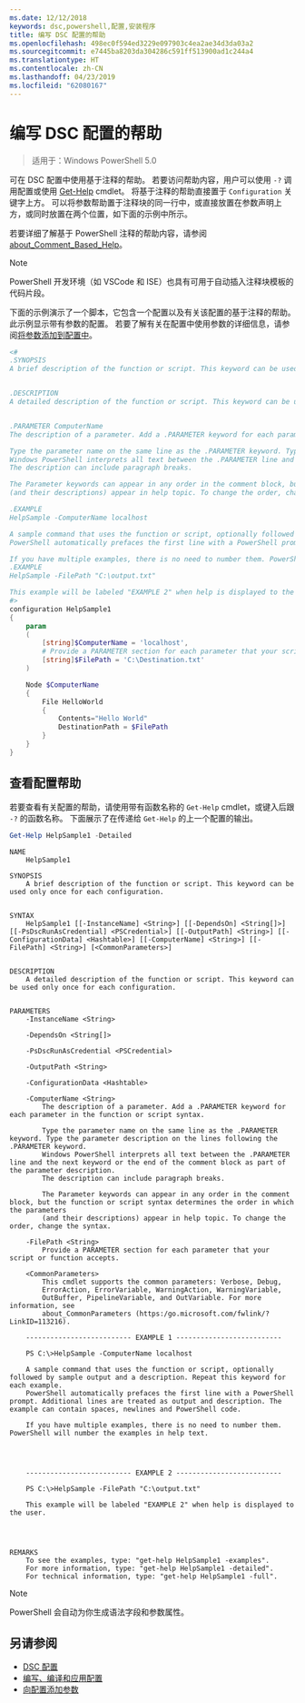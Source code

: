```yaml
---
ms.date: 12/12/2018
keywords: dsc,powershell,配置,安装程序
title: 编写 DSC 配置的帮助
ms.openlocfilehash: 498ec0f594ed3229e097903c4ea2ae34d3da03a2
ms.sourcegitcommit: e7445ba8203da304286c591ff513900ad1c244a4
ms.translationtype: HT
ms.contentlocale: zh-CN
ms.lasthandoff: 04/23/2019
ms.locfileid: "62080167"
---
```

# <a name="writing-help-for-dsc-configurations"></a>编写 DSC 配置的帮助

>适用于：Windows PowerShell 5.0

可在 DSC 配置中使用基于注释的帮助。 若要访问帮助内容，用户可以使用 `-?` 调用配置或使用 [Get-Help](/powershell/module/Microsoft.PowerShell.Core/Get-Help) cmdlet。 将基于注释的帮助直接置于 `Configuration` 关键字上方。
可以将参数帮助置于注释块的同一行中，或直接放置在参数声明上方，或同时放置在两个位置，如下面的示例中所示。

若要详细了解基于 PowerShell 注释的帮助内容，请参阅 [about_Comment_Based_Help](/powershell/module/microsoft.powershell.core/about/about_comment_based_help)。

> [!NOTE]
> PowerShell 开发环境（如 VSCode 和 ISE）也具有可用于自动插入注释块模板的代码片段。

下面的示例演示了一个脚本，它包含一个配置以及有关该配置的基于注释的帮助。 此示例显示带有参数的配置。 若要了解有关在配置中使用参数的详细信息，请参阅[将参数添加到配置中](add-parameters-to-a-configuration.md)。

```powershell
<#
.SYNOPSIS
A brief description of the function or script. This keyword can be used only once for each configuration.


.DESCRIPTION
A detailed description of the function or script. This keyword can be used only once for each configuration.


.PARAMETER ComputerName
The description of a parameter. Add a .PARAMETER keyword for each parameter in the function or script syntax.

Type the parameter name on the same line as the .PARAMETER keyword. Type the parameter description on the lines following the .PARAMETER keyword.
Windows PowerShell interprets all text between the .PARAMETER line and the next keyword or the end of the comment block as part of the parameter description.
The description can include paragraph breaks.

The Parameter keywords can appear in any order in the comment block, but the function or script syntax determines the order in which the parameters
(and their descriptions) appear in help topic. To change the order, change the syntax.

.EXAMPLE
HelpSample -ComputerName localhost

A sample command that uses the function or script, optionally followed by sample output and a description. Repeat this keyword for each example.
PowerShell automatically prefaces the first line with a PowerShell prompt. Additional lines are treated as output and description. The example can contain spaces, newlines and PowerShell code.

If you have multiple examples, there is no need to number them. PowerShell will number the examples in help text.
.EXAMPLE
HelpSample -FilePath "C:\output.txt"

This example will be labeled "EXAMPLE 2" when help is displayed to the user.
#>
configuration HelpSample1
{
    param
    (
        [string]$ComputerName = 'localhost',
        # Provide a PARAMETER section for each parameter that your script or function accepts.
        [string]$FilePath = 'C:\Destination.txt'
    )

    Node $ComputerName
    {
        File HelloWorld
        {
            Contents="Hello World"
            DestinationPath = $FilePath
        }
    }
}
```

## <a name="viewing-configuration-help"></a>查看配置帮助

若要查看有关配置的帮助，请使用带有函数名称的 `Get-Help` cmdlet，或键入后跟 `-?` 的函数名称。 下面展示了在传递给 `Get-Help` 的上一个配置的输出。

```powershell
Get-Help HelpSample1 -Detailed
```

```output
NAME
    HelpSample1

SYNOPSIS
    A brief description of the function or script. This keyword can be used only once for each configuration.


SYNTAX
    HelpSample1 [[-InstanceName] <String>] [[-DependsOn] <String[]>] [[-PsDscRunAsCredential] <PSCredential>] [[-OutputPath] <String>] [[-ConfigurationData] <Hashtable>] [[-ComputerName] <String>] [[-FilePath] <String>] [<CommonParameters>]


DESCRIPTION
    A detailed description of the function or script. This keyword can be used only once for each configuration.


PARAMETERS
    -InstanceName <String>

    -DependsOn <String[]>

    -PsDscRunAsCredential <PSCredential>

    -OutputPath <String>

    -ConfigurationData <Hashtable>

    -ComputerName <String>
        The description of a parameter. Add a .PARAMETER keyword for each parameter in the function or script syntax.

        Type the parameter name on the same line as the .PARAMETER keyword. Type the parameter description on the lines following the .PARAMETER keyword.
        Windows PowerShell interprets all text between the .PARAMETER line and the next keyword or the end of the comment block as part of the parameter description.
        The description can include paragraph breaks.

        The Parameter keywords can appear in any order in the comment block, but the function or script syntax determines the order in which the parameters
        (and their descriptions) appear in help topic. To change the order, change the syntax.

    -FilePath <String>
        Provide a PARAMETER section for each parameter that your script or function accepts.

    <CommonParameters>
        This cmdlet supports the common parameters: Verbose, Debug,
        ErrorAction, ErrorVariable, WarningAction, WarningVariable,
        OutBuffer, PipelineVariable, and OutVariable. For more information, see
        about_CommonParameters (https:/go.microsoft.com/fwlink/?LinkID=113216).

    -------------------------- EXAMPLE 1 --------------------------

    PS C:\>HelpSample -ComputerName localhost

    A sample command that uses the function or script, optionally followed by sample output and a description. Repeat this keyword for each example.
    PowerShell automatically prefaces the first line with a PowerShell prompt. Additional lines are treated as output and description. The example can contain spaces, newlines and PowerShell code.

    If you have multiple examples, there is no need to number them. PowerShell will number the examples in help text.




    -------------------------- EXAMPLE 2 --------------------------

    PS C:\>HelpSample -FilePath "C:\output.txt"

    This example will be labeled "EXAMPLE 2" when help is displayed to the user.




REMARKS
    To see the examples, type: "get-help HelpSample1 -examples".
    For more information, type: "get-help HelpSample1 -detailed".
    For technical information, type: "get-help HelpSample1 -full".
```

> [!NOTE]
> PowerShell 会自动为你生成语法字段和参数属性。

## <a name="see-also"></a>另请参阅

- [DSC 配置](configurations.md)
- [编写、编译和应用配置](write-compile-apply-configuration.md)
- [向配置添加参数](add-parameters-to-a-configuration.md)

